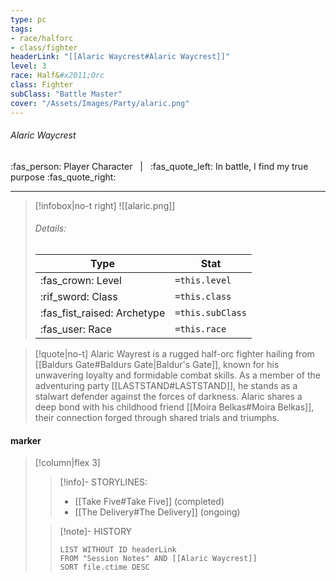 ```yaml
---
type: pc
tags:
- race/halforc
- class/fighter
headerLink: "[[Alaric Waycrest#Alaric Waycrest]]"
level: 3
race: Half&#x2011;Orc
class: Fighter
subClass: "Battle Master"
cover: "/Assets/Images/Party/alaric.png"
---
```


###### Alaric Waycrest
:fas_person: Player Character &nbsp; | &nbsp; :fas_quote_left: In battle, I find my true purpose :fas_quote_right:
___
> [!infobox|no-t right]
> ![[alaric.png]]
> ###### Details:
> | Type | Stat |
> | ---- | ---- |
> | :fas_crown: Level | `=this.level` |
> | :rif_sword: Class | `=this.class` |
> | :fas_fist_raised: Archetype | `=this.subClass` |
> | :fas_user: Race | `=this.race` |

> [!quote|no-t]
> Alaric Wayrest is a rugged half-orc fighter hailing from [[Baldurs Gate#Baldurs Gate|Baldur's Gate]], known for his unwavering loyalty and formidable combat skills. As a member of the adventuring party [[LASTSTAND#LASTSTAND]], he stands as a stalwart defender against the forces of darkness. Alaric shares a deep bond with his childhood friend [[Moira Belkas#Moira Belkas]], their connection forged through shared trials and triumphs.

#### marker
> [!column|flex 3]
>> [!info]- STORYLINES:
>> - [[Take Five#Take Five]] (completed)
>> - [[The Delivery#The Delivery]] (ongoing)
>
>>[!note]- HISTORY
>>```dataview
>>LIST WITHOUT ID headerLink
>>FROM "Session Notes" AND [[Alaric Waycrest]]
>>SORT file.ctime DESC